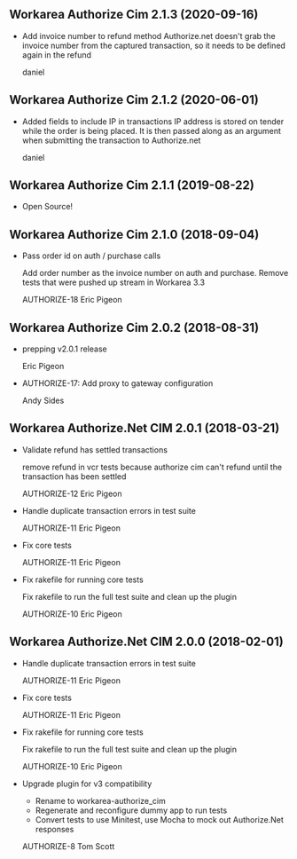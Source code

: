 Workarea Authorize Cim 2.1.3 (2020-09-16)
--------------------------------------------------------------------------------

*   Add invoice number to refund method Authorize.net doesn't grab the invoice number from the captured transaction, so it needs to be defined again in the refund


    daniel



Workarea Authorize Cim 2.1.2 (2020-06-01)
--------------------------------------------------------------------------------

*   Added fields to include IP in transactions IP address is stored on tender while the order is being placed. It is then passed along as an argument when submitting the transaction to Authorize.net


    daniel



Workarea Authorize Cim 2.1.1 (2019-08-22)
--------------------------------------------------------------------------------

*   Open Source!



Workarea Authorize Cim 2.1.0 (2018-09-04)
--------------------------------------------------------------------------------

*   Pass order id on auth / purchase calls

    Add order number as the invoice number on auth and purchase.
    Remove tests that were pushed up stream in Workarea 3.3

    AUTHORIZE-18
    Eric Pigeon



Workarea Authorize Cim 2.0.2 (2018-08-31)
--------------------------------------------------------------------------------

*   prepping v2.0.1 release

    Eric Pigeon

*   AUTHORIZE-17: Add proxy to gateway configuration

    Andy Sides



Workarea Authorize.Net CIM 2.0.1 (2018-03-21)
--------------------------------------------------------------------------------

*   Validate refund has settled transactions

    remove refund in vcr tests because authorize cim can't refund until the
    transaction has been settled

    AUTHORIZE-12
    Eric Pigeon

*   Handle duplicate transaction errors in test suite

    AUTHORIZE-11
    Eric Pigeon

*   Fix core tests

    AUTHORIZE-11
    Eric Pigeon

*   Fix rakefile for running core tests

    Fix rakefile to run the full test suite and clean up the plugin

    AUTHORIZE-10
    Eric Pigeon


Workarea Authorize.Net CIM 2.0.0 (2018-02-01)
--------------------------------------------------------------------------------

*   Handle duplicate transaction errors in test suite

    AUTHORIZE-11
    Eric Pigeon

*   Fix core tests

    AUTHORIZE-11
    Eric Pigeon

*   Fix rakefile for running core tests

    Fix rakefile to run the full test suite and clean up the plugin

    AUTHORIZE-10
    Eric Pigeon

*   Upgrade plugin for v3 compatibility

    - Rename to workarea-authorize_cim
    - Regenerate and reconfigure dummy app to run tests
    - Convert tests to use Minitest, use Mocha to mock out Authorize.Net responses

    AUTHORIZE-8
    Tom Scott

